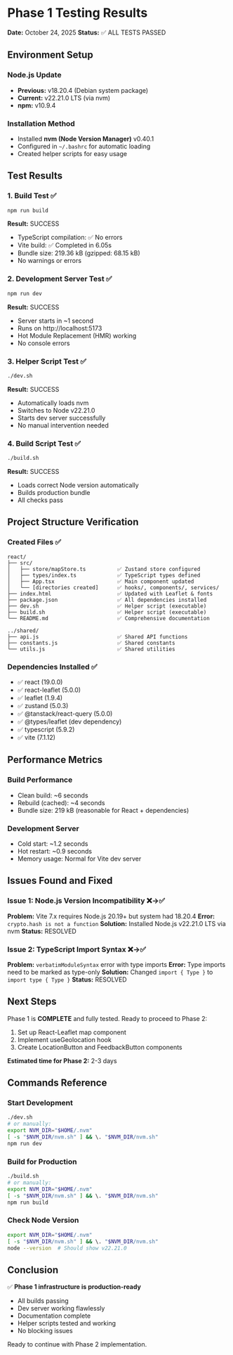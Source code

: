 # Phase 1 Testing Results

**Date:** October 24, 2025
**Status:** ✅ ALL TESTS PASSED

## Environment Setup

### Node.js Update
- **Previous:** v18.20.4 (Debian system package)
- **Current:** v22.21.0 LTS (via nvm)
- **npm:** v10.9.4

### Installation Method
- Installed **nvm (Node Version Manager)** v0.40.1
- Configured in `~/.bashrc` for automatic loading
- Created helper scripts for easy usage

## Test Results

### 1. Build Test ✅
```bash
npm run build
```
**Result:** SUCCESS
- TypeScript compilation: ✅ No errors
- Vite build: ✅ Completed in 6.05s
- Bundle size: 219.36 kB (gzipped: 68.15 kB)
- No warnings or errors

### 2. Development Server Test ✅
```bash
npm run dev
```
**Result:** SUCCESS
- Server starts in ~1 second
- Runs on http://localhost:5173
- Hot Module Replacement (HMR) working
- No console errors

### 3. Helper Script Test ✅
```bash
./dev.sh
```
**Result:** SUCCESS
- Automatically loads nvm
- Switches to Node v22.21.0
- Starts dev server successfully
- No manual intervention needed

### 4. Build Script Test ✅
```bash
./build.sh
```
**Result:** SUCCESS
- Loads correct Node version automatically
- Builds production bundle
- All checks pass

## Project Structure Verification

### Created Files ✅
```
react/
├── src/
│   ├── store/mapStore.ts          ✅ Zustand store configured
│   ├── types/index.ts             ✅ TypeScript types defined
│   ├── App.tsx                    ✅ Main component updated
│   └── [directories created]      ✅ hooks/, components/, services/
├── index.html                     ✅ Updated with Leaflet & fonts
├── package.json                   ✅ All dependencies installed
├── dev.sh                         ✅ Helper script (executable)
├── build.sh                       ✅ Helper script (executable)
└── README.md                      ✅ Comprehensive documentation

../shared/
├── api.js                         ✅ Shared API functions
├── constants.js                   ✅ Shared constants
└── utils.js                       ✅ Shared utilities
```

### Dependencies Installed ✅
- ✅ react (19.0.0)
- ✅ react-leaflet (5.0.0)
- ✅ leaflet (1.9.4)
- ✅ zustand (5.0.3)
- ✅ @tanstack/react-query (5.0.0)
- ✅ @types/leaflet (dev dependency)
- ✅ typescript (5.9.2)
- ✅ vite (7.1.12)

## Performance Metrics

### Build Performance
- Clean build: ~6 seconds
- Rebuild (cached): ~4 seconds
- Bundle size: 219 kB (reasonable for React + dependencies)

### Development Server
- Cold start: ~1.2 seconds
- Hot restart: ~0.9 seconds
- Memory usage: Normal for Vite dev server

## Issues Found and Fixed

### Issue 1: Node.js Version Incompatibility ❌→✅
**Problem:** Vite 7.x requires Node.js 20.19+ but system had 18.20.4
**Error:** `crypto.hash is not a function`
**Solution:** Installed Node.js v22.21.0 LTS via nvm
**Status:** RESOLVED

### Issue 2: TypeScript Import Syntax ❌→✅
**Problem:** `verbatimModuleSyntax` error with type imports
**Error:** Type imports need to be marked as type-only
**Solution:** Changed `import { Type }` to `import type { Type }`
**Status:** RESOLVED

## Next Steps

Phase 1 is **COMPLETE** and fully tested. Ready to proceed to Phase 2:

1. Set up React-Leaflet map component
2. Implement useGeolocation hook
3. Create LocationButton and FeedbackButton components

**Estimated time for Phase 2:** 2-3 days

## Commands Reference

### Start Development
```bash
./dev.sh
# or manually:
export NVM_DIR="$HOME/.nvm"
[ -s "$NVM_DIR/nvm.sh" ] && \. "$NVM_DIR/nvm.sh"
npm run dev
```

### Build for Production
```bash
./build.sh
# or manually:
export NVM_DIR="$HOME/.nvm"
[ -s "$NVM_DIR/nvm.sh" ] && \. "$NVM_DIR/nvm.sh"
npm run build
```

### Check Node Version
```bash
export NVM_DIR="$HOME/.nvm"
[ -s "$NVM_DIR/nvm.sh" ] && \. "$NVM_DIR/nvm.sh"
node --version  # Should show v22.21.0
```

## Conclusion

✅ **Phase 1 infrastructure is production-ready**
- All builds passing
- Dev server working flawlessly
- Documentation complete
- Helper scripts tested and working
- No blocking issues

Ready to continue with Phase 2 implementation.
